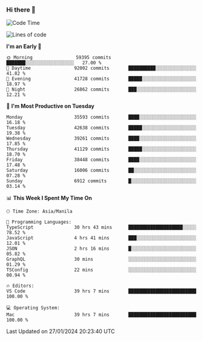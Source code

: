 ### Hi there 👋

<!--START_SECTION:waka-->
![Code Time](http://img.shields.io/badge/Code%20Time-4%2C806%20hrs%2015%20mins-blue)

![Lines of code](https://img.shields.io/badge/From%20Hello%20World%20I%27ve%20Written-104.7%20million%20lines%20of%20code-blue)

**I'm an Early 🐤** 

```text
🌞 Morning                59395 commits       ███████░░░░░░░░░░░░░░░░░░   27.00 % 
🌆 Daytime                92002 commits       ██████████░░░░░░░░░░░░░░░   41.82 % 
🌃 Evening                41728 commits       █████░░░░░░░░░░░░░░░░░░░░   18.97 % 
🌙 Night                  26862 commits       ███░░░░░░░░░░░░░░░░░░░░░░   12.21 % 
```
📅 **I'm Most Productive on Tuesday** 

```text
Monday                   35593 commits       ████░░░░░░░░░░░░░░░░░░░░░   16.18 % 
Tuesday                  42638 commits       █████░░░░░░░░░░░░░░░░░░░░   19.38 % 
Wednesday                39261 commits       ████░░░░░░░░░░░░░░░░░░░░░   17.85 % 
Thursday                 41129 commits       █████░░░░░░░░░░░░░░░░░░░░   18.70 % 
Friday                   38448 commits       ████░░░░░░░░░░░░░░░░░░░░░   17.48 % 
Saturday                 16006 commits       ██░░░░░░░░░░░░░░░░░░░░░░░   07.28 % 
Sunday                   6912 commits        █░░░░░░░░░░░░░░░░░░░░░░░░   03.14 % 
```


📊 **This Week I Spent My Time On** 

```text
🕑︎ Time Zone: Asia/Manila

💬 Programming Languages: 
TypeScript               30 hrs 43 mins      ████████████████████░░░░░   78.52 % 
JavaScript               4 hrs 41 mins       ███░░░░░░░░░░░░░░░░░░░░░░   12.01 % 
JSON                     2 hrs 16 mins       █░░░░░░░░░░░░░░░░░░░░░░░░   05.82 % 
GraphQL                  30 mins             ░░░░░░░░░░░░░░░░░░░░░░░░░   01.29 % 
TSConfig                 22 mins             ░░░░░░░░░░░░░░░░░░░░░░░░░   00.94 % 

🔥 Editors: 
VS Code                  39 hrs 7 mins       █████████████████████████   100.00 % 

💻 Operating System: 
Mac                      39 hrs 7 mins       █████████████████████████   100.00 % 
```


 Last Updated on 27/01/2024 20:23:40 UTC
<!--END_SECTION:waka-->


<!--
**rad182/rad182** is a ✨ _special_ ✨ repository because its `README.md` (this file) appears on your GitHub profile.

Here are some ideas to get you started:

- 🔭 I’m currently working on ...
- 🌱 I’m currently learning ...
- 👯 I’m looking to collaborate on ...
- 🤔 I’m looking for help with ...
- 💬 Ask me about ...
- 📫 How to reach me: ...
- 😄 Pronouns: ...
- ⚡ Fun fact: ...
-->
